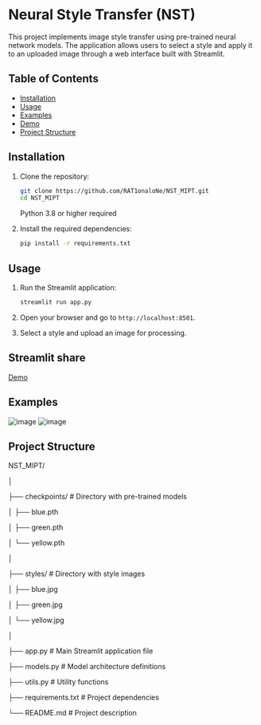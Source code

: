 # Neural Style Transfer (NST)

This project implements image style transfer using pre-trained neural network models. The application allows users to select a style and apply it to an uploaded image through a web interface built with Streamlit.

## Table of Contents

- [Installation](#installation)
- [Usage](#usage)
- [Examples](#examples)
- [Demo](#streamlit-share)
- [Project Structure](#project-structure)

## Installation

1. Clone the repository:
    ```bash
    git clone https://github.com/RAT1onaloNe/NST_MIPT.git
    cd NST_MIPT
    ```
    Python 3.8 or higher required

3. Install the required dependencies:
    ```bash
    pip install -r requirements.txt
    ```

## Usage

1. Run the Streamlit application:
    ```bash
    streamlit run app.py
    ```

2. Open your browser and go to `http://localhost:8501`.

3. Select a style and upload an image for processing.

## Streamlit share

[Demo](https://nstmipt-nsd9rqtkqtmaknavnb9ymq.streamlit.app/)

## Examples

![image](https://github.com/user-attachments/assets/1e49b845-79fc-4041-8679-dba2e0937f7b)
![image](https://github.com/user-attachments/assets/8230367a-3690-4612-bddb-b0bbf5806851)

## Project Structure

NST_MIPT/

│

├── checkpoints/ # Directory with pre-trained models

│ ├── blue.pth

│ ├── green.pth

│ └── yellow.pth

│

├── styles/ # Directory with style images

│ ├── blue.jpg

│ ├── green.jpg

│ └── yellow.jpg

│

├── app.py # Main Streamlit application file

├── models.py # Model architecture definitions

├── utils.py # Utility functions

├── requirements.txt # Project dependencies

└── README.md # Project description
